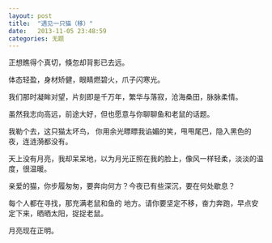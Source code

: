 ```yaml
---
layout: post
title:  "遇见一只猫（移）"
date:   2013-11-05 23:48:59
categories: 无题
---
```


正想瞧得个真切，倏忽却背影已去远。

体态轻盈，身材矫健，眼睛燃碧火，爪子闪寒光。

我们那时凝眸对望，片刻即是千万年，繁华与落寂，沧海桑田，脉脉柔情。

虽然我志向高远，前途大好，但也愿意与你聊聊鱼和老鼠的话题。

我勒个去，这只猫太坏鸟， 你用余光瞟瞟我谄媚的笑，甩甩尾巴，隐入黑色的夜，连涟漪都没有。

天上没有月亮，我却呆呆地，以为月光正照在我的脸上，像风一样轻柔，淡淡的温度，很温暖。

亲爱的猫，你步履匆匆，要奔向何方？今夜已有些深沉，要在何处歇息？

每个人都在寻找，那充满老鼠和鱼的 地方。请你要坚定不移，奋力奔跑，早点安定下来，晒晒太阳，捉捉老鼠。

月亮现在正明。
